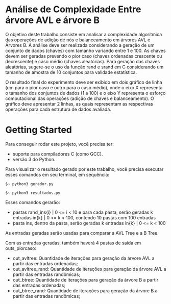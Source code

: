 # Análise de Complexidade Entre árvore AVL e árvore B

O objetivo deste trabalho consiste em analisar a complexidade algorítmica das operações de adição de nós e balanceamento em árvores AVL e Árvores B. A análise deve ser realizada considerando a geração de um conjunto de dados (chaves) com tamanho variando entre 1 e 100. As chaves devem ser geradas prevendo o pior caso (chaves ordenadas crescente ou decrescente) e caso médio (chaves aleatórias). Para geração das chaves aleatórias, sugere-se o uso da função rand e srand em C considerando um tamanho de amostra de 10 conjuntos para validade estatística.

O resultado final do experimento deve ser exibido em dois gráfico de linha (um para o pior caso e outro para o caso médio), onde o eixo X representa o tamanho dos conjuntos de dados (1 a 100) e o eixo Y representa o esforço computacional das operações (adição de chaves e balanceamento). O gráfico deve apresentar 2 linhas, as quais representam as respectivas operações para cada estrutura de dados avaliada.

# Getting Started

Para conseguir rodar este projeto, você precisa ter:
- suporte para compiladores C (como GCC). 
- versão 3 do Python.


Para visualizar o resultado gerado por este trabalho, você precisa executar esses comandos em seu terminal, em sequência:
    
    $~ python3 gerador.py

    $~ python3 resultados.py

Esses comandos gerarão:
- pastas rand_ins{i} | 0 <= i < 10 e para cada pasta, serão geradas k entradas in{k} | 0 <= k < 100, contendo 10 pastas com 100 entradas
- pasta ins, dentro da pasta, serão geradas k entradas in{k} | 0 <= k < 100

As entradas geradas serão usadas para comparar a AVL Tree e a B Tree.

Com as entradas geradas, também haverá 4 pastas de saída em outs_piorcaso:
- out_avltree: Quantidade de iterações para geração da árvore AVL a partir das entradas ordenadas;
- out_avltree_rand: Quantidade de iterações para geração da árvore AVL a partir das entradas randômicas;
- out_btree: Quantidade de iterações para geração da árvore B a partir das entradas ordenadas;
- out_btree_rand: Quantidade de iterações para geração da árvore B a partir das entradas randômicas;
